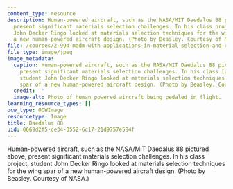 ```yaml
---
content_type: resource
description: Human-powered aircraft, such as the NASA/MIT Daedalus 88 pictured above,
  present significant materials selection challenges. In his class project, student
  John Decker Ringo looked at materials selection techniques for the wing spar of
  a new human-powered aircraft design. (Photo by Beasley. Courtesy of NASA.)
file: /courses/2-994-madm-with-applications-in-material-selection-and-optimal-design-january-iap-2007/0669d2f5ce3405526c1721d9757e584f_2-994iap07.jpg
file_type: image/jpeg
image_metadata:
  caption: Human-powered aircraft, such as the NASA/MIT Daedalus 88 pictured above,
    present significant materials selection challenges. In his class [project](/courses/2-994-madm-with-applications-in-material-selection-and-optimal-design-january-iap-2007/pages/projects),
    student John Decker Ringo looked at materials selection techniques for the wing
    spar of a new human-powered aircraft design. (Photo by Beasley. Courtesy of [NASA](http://www.nasa.gov/).)
  credit: ''
  image-alt: Photo of human powered aircraft being pedaled in flight.
learning_resource_types: []
ocw_type: OCWImage
resourcetype: Image
title: Daedalus 88
uid: 0669d2f5-ce34-0552-6c17-21d9757e584f
---
```

Human-powered aircraft, such as the NASA/MIT Daedalus 88 pictured above, present significant materials selection challenges. In his class project, student John Decker Ringo looked at materials selection techniques for the wing spar of a new human-powered aircraft design. (Photo by Beasley. Courtesy of NASA.)


